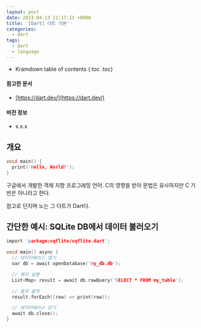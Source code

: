 ```yaml
---
layout: post
date: 2023-04-13 21:17:13 +0900
title: '[Dart] 다트 기본'
categories:
  - dart
tags:
  - dart
  - language
---
```


* Kramdown table of contents
{:toc .toc}

#### 참고한 문서

- [https://dart.dev/](https://dart.dev/)

#### 버전 정보

- x.x.x


## 개요

```c
void main() {
  print('Hello, World!');
}
```

구글에서 개발한 객체 지향 프로그래밍 언어. C의 영향을 받아 문법은 유사하지만 C 기반은 아니라고 한다.

참고로 던지며 노는 그 다트가 Dart다.


## 간단한 예시: SQLite DB에서 데이터 불러오기

```c
import 'package:sqflite/sqflite.dart';

void main() async {
  // 데이터베이스 열기
  var db = await openDatabase('my_db.db');

  // 쿼리 실행
  List<Map> result = await db.rawQuery('SELECT * FROM my_table');

  // 결과 출력
  result.forEach((row) => print(row));

  // 데이터베이스 닫기
  await db.close();
}
```

